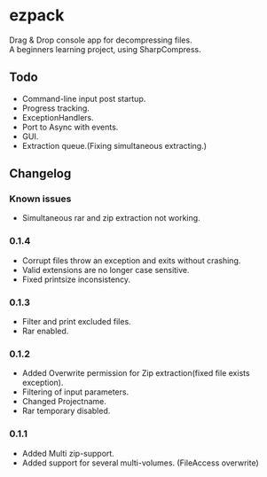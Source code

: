 # ezpack
Drag &amp; Drop console app for decompressing files.  
A beginners learning project, using SharpCompress.

## Todo

* Command-line input post startup.
* Progress tracking.
* ExceptionHandlers.
* Port to Async with events.
* GUI.
* Extraction queue.(Fixing simultaneous extracting.)

## Changelog
   
### Known issues
* Simultaneous rar and zip extraction not working.


### 0.1.4
* Corrupt files throw an exception and exits without crashing.
* Valid extensions are no longer case sensitive.
* Fixed printsize inconsistency.

### 0.1.3 
* Filter and print excluded files.
* Rar enabled.

### 0.1.2
* Added Overwrite permission for Zip extraction(fixed file exists exception).
* Filtering of input parameters.
* Changed Projectname.
* Rar temporary disabled.

### 0.1.1
* Added Multi zip-support.
* Added support for several multi-volumes. (FileAccess overwrite)
